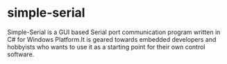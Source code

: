 # simple-serial
Simple-Serial is a GUI based Serial port communication program written in C# for Windows Platform.It is geared towards embedded developers and hobbyists who wants to use it as a starting point for their own control software.
